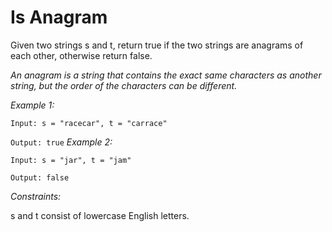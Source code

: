 # Is Anagram
Given two strings s and t, return true if the two strings are anagrams of each other, otherwise return false.

_An anagram is a string that contains the exact same characters as another string, but the order of the characters can be different._

*Example 1:*

`Input: s = "racecar", t = "carrace"`

`Output: true`
*Example 2:*

`Input: s = "jar", t = "jam"`

`Output: false`

*Constraints:*

s and t consist of lowercase English letters.
